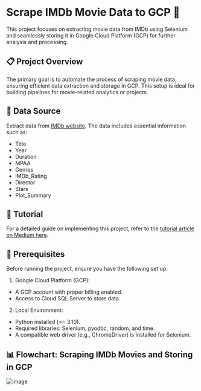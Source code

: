 # Scrape IMDb Movie Data to GCP 🚀
This project focuses on extracting movie data from IMDb using Selenium and seamlessly storing it in Google Cloud Platform (GCP) for further analysis and processing.

## 📋 Project Overview
The primary goal is to automate the process of scraping movie data, ensuring efficient data extraction and storage in GCP. This setup is ideal for building pipelines for movie-related analytics or projects.

## 📂 Data Source
Extract data from [IMDb website](https://www.imdb.com/search/title/?title_type=feature&release_date=2013-01-01%2C2024-12-31&user_rating=6.5%2C10&languages=en). The data includes essential information such as:
* Title
* Year
* Duration
* MPAA
* Genres
* IMDb_Rating
* Director
* Stars
* Plot_Summary

## 📖 Tutorial
For a detailed guide on implementing this project, refer to the [tutorial article on Medium here](https://medium.com/ai-advances/how-i-scraped-10k-imdb-movies-and-stored-them-on-gcp-effortlessly-246d348360f0).

## 📜 Prerequisites
Before running the project, ensure you have the following set up:

1. Google Cloud Platform (GCP):
* A GCP account with proper billing enabled.
* Access to Cloud SQL Server to store data.
2. Local Environment:
* Python installed (>= 3.10).
* Required libraries: Selenium, pyodbc, random, and time.
* A compatible web driver (e.g., ChromeDriver) is installed for Selenium.
## 📊 Flowchart: Scraping IMDb Movies and Storing in GCP
![image](https://github.com/user-attachments/assets/605710a3-bea2-4182-a9ef-2ea8e5997b10)
